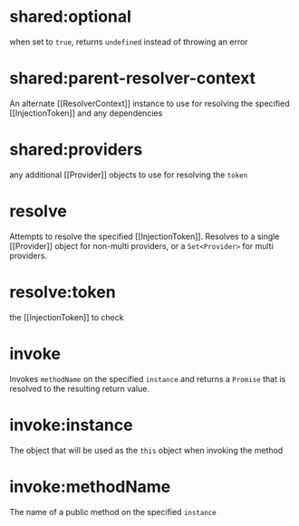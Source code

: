 # shared:optional
when set to `true`, returns `undefined` instead of throwing an error

# shared:parent-resolver-context
An alternate [[ResolverContext]] instance to use for resolving the specified
[[InjectionToken]] and any dependencies

# shared:providers
any additional [[Provider]] objects to use for resolving the `token`

# resolve
Attempts to resolve the specified [[InjectionToken]]. Resolves to a single [[Provider]]
object for non-multi providers, or a `Set<Provider>` for multi providers.

# resolve:token
the [[InjectionToken]] to check

# invoke
Invokes `methodName` on the specified `instance` and returns a `Promise` that is resolved
to the resulting return value.

# invoke:instance
The object that will be used as the `this` object when invoking the method

# invoke:methodName
The name of a public method on the specified `instance`
